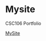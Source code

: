 # Mysite
CSC106 Portfolio

<a href="https://vinaiphomsouvannady.github.io/Mysite/" target="_blank">MySite</a>